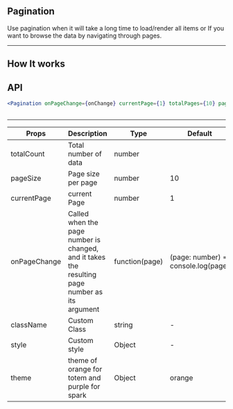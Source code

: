 ## Pagination

Use pagination when it will take a long time to load/render all items or
If you want to browse the data by navigating through pages.

---

## How It works

## API

```jsx
<Pagination onPageChange={onChange} currentPage={1} totalPages={10} pageSize={{10}} />
​
```

---

| Props        | Description                                                                                    | Type           | Default                             |
| ------------ | ---------------------------------------------------------------------------------------------- | -------------- | ----------------------------------- |
| totalCount   | Total number of data                                                                           | number         |                                     |
| pageSize     | Page size per page                                                                             | number         | 10                                  |
| currentPage  | current Page                                                                                   | number         | 1                                   |
| onPageChange | Called when the page number is changed, and it takes the resulting page number as its argument | function(page) | (page: number) => console.log(page) |
| className    | Custom Class                                                                                   | string         | -                                   |
| style        | Custom style                                                                                   | Object         | -                                   |
| theme        | theme of orange for totem and purple for spark                                                 | Object         | orange                              |
